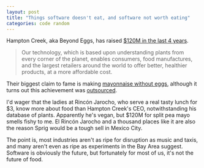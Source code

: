 ```yaml
---
layout: post
title: "Things software doesn't eat, and software not worth eating"
categories: code random
---
```


Hampton Creek, aka Beyond Eggs, has raised [$120M in the last 4 years](https://www.crunchbase.com/organization/hampton-creek-foods#/entity).

>Our technology, which is based upon understanding plants from every corner of the planet, enables consumers, food manufactures, and the largest retailers around the world to offer better, healthier products, at a more affordable cost.

Their biggest claim to fame is making [mayonnaise without eggs](https://en.wikipedia.org/wiki/Just_Mayo), although it turns out this achievement was [outsourced](http://techcrunch.com/2015/08/30/haveyouseenthewarningletter/).

I'd wager that the ladies at Rincón Jarocho, who serve a real tasty lunch for $3, know more about food than Hampton Creek's CEO, notwithstanding his database of plants. Apparently he's vegan, but $120M for split pea mayo smells fishy to me. El Rincón Jarocho and a thousand places like it are also the reason Sprig would be a tough sell in Mexico City.

The point is, most industries aren't as ripe for disruption as music and taxis, and many aren't even as ripe as experiments in the Bay Area suggest. Software is obviously the future, but fortunately for most of us, it's not the future of food.
